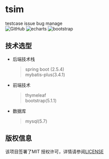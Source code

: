 # tsim  
testcase issue bug manage  
![GitHub](https://img.shields.io/github/license/crazyone2one/tsim)
![echarts](https://img.shields.io/badge/echarts-5.1.2-green.svg)
![bootstrap](https://img.shields.io/badge/bootstrap-5.1.1-green.svg)
## 技术选型
* 后端技术栈
  > spring boot (2.5.4)  
  > mybatis-plus(3.4.1)
* 前端技术
  > thymeleaf  
  > bootstrap(5.1.1)
* 数据库
  > mysql(5.7)

## 版权信息
该项目签署了MIT 授权许可，详情请参阅[LICENSE](https://github.com/crazyone2one/tsim/blob/main/LICENSE)
